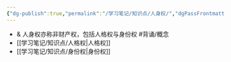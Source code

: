 ```yaml
---
{"dg-publish":true,"permalink":"/学习笔记/知识点/人身权/","dgPassFrontmatter":true}
---
```


- & 人身权亦称非财产权，包括人格权与身份权 #背诵/概念 
- [[学习笔记/知识点/人格权\|人格权]]
- [[学习笔记/知识点/身份权\|身份权]]
